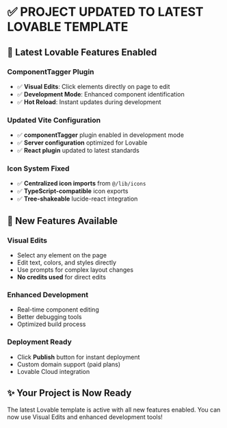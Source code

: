 # ✅ PROJECT UPDATED TO LATEST LOVABLE TEMPLATE

## 🚀 Latest Lovable Features Enabled

### ComponentTagger Plugin
- ✅ **Visual Edits**: Click elements directly on page to edit
- ✅ **Development Mode**: Enhanced component identification  
- ✅ **Hot Reload**: Instant updates during development

### Updated Vite Configuration
- ✅ **componentTagger** plugin enabled in development mode
- ✅ **Server configuration** optimized for Lovable
- ✅ **React plugin** updated to latest standards

### Icon System Fixed
- ✅ **Centralized icon imports** from `@/lib/icons`
- ✅ **TypeScript-compatible** icon exports
- ✅ **Tree-shakeable** lucide-react integration

## 🎯 New Features Available

### Visual Edits
- Select any element on the page
- Edit text, colors, and styles directly
- Use prompts for complex layout changes
- **No credits used** for direct edits

### Enhanced Development
- Real-time component editing
- Better debugging tools
- Optimized build process

### Deployment Ready
- Click **Publish** button for instant deployment
- Custom domain support (paid plans)
- Lovable Cloud integration

## ✨ Your Project is Now Ready

The latest Lovable template is active with all new features enabled. You can now use Visual Edits and enhanced development tools!